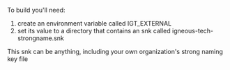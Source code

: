 To build you'll need:
1. create an environment variable called IGT_EXTERNAL
2. set its value to a directory that contains an snk called igneous-tech-strongname.snk

This snk can be anything, including your own organization's strong naming key file
